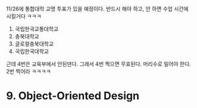 11/26에 통합대학 교명 투표가 있을 예정이다.
반드시 해야 하고, 안 하면 수업 시간에 시킬거다 ㅋㅋㅋ

1. 국립한국교통대학교
2. 충북대학교
3. 글로컬충북대학교
4. 국립한국대학교

근데 4번은 교육부에서 안된댄다. 그래서 4번 찍으면 무효된다.
머리수로 밀어야 한다. 2번 찍어라 ㅋㅋㅋㅋ

# 9. Object-Oriented Design





